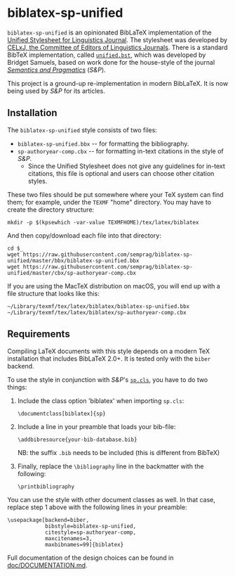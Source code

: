 biblatex-sp-unified
===================

`biblatex-sp-unified` is an opinionated BibLaTeX implementation of the [Unified Stylesheet for Linguistics Journal](http://celxj.org/downloads/UnifiedStyleSheet.pdf). The stylesheet was developed by [CELxJ, the Committee of Editors of Linguistics Journals](http://celxj.org/). There is a standard BibTeX implementation, called [`unified.bst`](http://celxj.org/downloads/unified.bst), which was developed by Bridget Samuels, based on work done for the house-style of the journal [*Semantics and Pragmatics*](http://semprag.org) (*S&P*).

This project is a ground-up re-implementation in modern BibLaTeX. It is now being used by *S&P* for its articles.


## Installation

The `biblatex-sp-unified` style consists of two files:

* `biblatex-sp-unified.bbx` -- for formatting the bibliography.
* `sp-authoryear-comp.cbx` -- for formatting in-text citations in the style of *S&P*.
  - Since the Unified Stylesheet does not give any guidelines for in-text citations, this file is optional and users can choose other citation styles.

These two files should be put somewhere where your TeX system can find them; for example, under the `TEXMF` "home" directory. You may have to create the directory structure:

    mkdir -p $(kpsewhich -var-value TEXMFHOME)/tex/latex/biblatex

And then copy/download each file into that directory:

    cd $_
    wget https://raw.githubusercontent.com/semprag/biblatex-sp-unified/master/bbx/biblatex-sp-unified.bbx
    wget https://raw.githubusercontent.com/semprag/biblatex-sp-unified/master/cbx/sp-authoryear-comp.cbx

If you are using the MacTeX distribution on macOS, you will end up with a file structure that looks like this:

    ~/Library/texmf/tex/latex/biblatex/biblatex-sp-unified.bbx
    ~/Library/texmf/tex/latex/biblatex/sp-authoryear-comp.cbx


## Requirements

Compiling LaTeX documents with this style depends on a modern TeX installation that includes BibLaTeX 2.0+.
It is tested only with the `biber` backend.

To use the style in conjunction with *S&P*'s [`sp.cls`](https://raw.githubusercontent.com/semprag/tex/master/sp.cls), you have to do two things:

1. Include the class option 'biblatex' when importing `sp.cls`:

    `\documentclass[biblatex]{sp}`

2. Include a line in your preamble that loads your bib-file:

    `\addbibresource{your-bib-database.bib}`

   NB: the suffix `.bib` needs to be included (this is different from BibTeX)

3. Finally, replace the `\bibliography` line in the backmatter with the following:

    `\printbibliography`

You can use the style with other document classes as well. In that case, replace step 1 above with the following lines in your preamble:

    \usepackage[backend=biber,
                bibstyle=biblatex-sp-unified,
                citestyle=sp-authoryear-comp,
                maxcitenames=3,
                maxbibnames=99]{biblatex}

Full documentation of the design choices can be found in [doc/DOCUMENTATION.md](doc/DOCUMENTATION.md).
